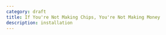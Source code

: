 ```yaml
---
category: draft
title: If You're Not Making Chips, You're Not Making Money
description: installation
---
```

